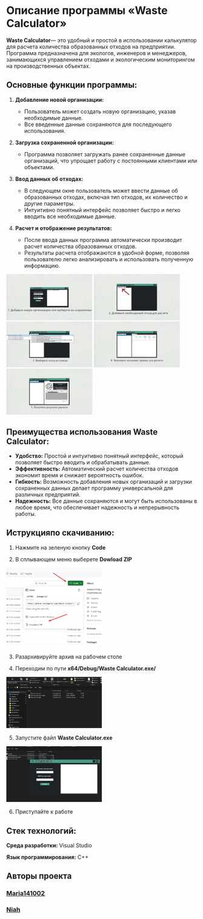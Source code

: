 # Описание программы «Waste Calculator»

**Waste Calculator**— это удобный и простой в использовании калькулятор для расчета количества образованных отходов на предприятии. Программа предназначена для экологов, инженеров и менеджеров, занимающихся управлением отходами и экологическим мониторингом на производственных объектах.

## Основные функции программы:

1. **Добавление новой организации:**
   - Пользователь может создать новую организацию, указав необходимые данные.
   - Все введенные данные сохраняются для последующего использования.
   


2. **Загрузка сохраненной организации:**
   - Программа позволяет загружать ранее сохраненные данные организаций, что упрощает работу с постоянными клиентами или объектами.


3. **Ввод данных об отходах:**
   - В следующем окне пользователь может ввести данные об образованных отходах, включая тип отходов, их количество и другие параметры.
   - Интуитивно понятный интерфейс позволяет быстро и легко вводить все необходимые данные.

  

4. **Расчет и отображение результатов:**
   - После ввода данных программа автоматически производит расчет количества образованных отходов.
   - Результаты расчета отображаются в удобной форме, позволяя пользователю легко анализировать и использовать полученную информацию.


<img src="./souce/1.png" width="45%">
<img src="./souce/2.png" width="45%">
<img src="./souce/3.png" width="45%">
<img src="./souce/4.png" width="45%">
<img src="./souce/5.png" width="45%">

## Преимущества использования Waste Calculator:

- **Удобство:** Простой и интуитивно понятный интерфейс, который позволяет быстро вводить и обрабатывать данные.
- **Эффективность:** Автоматический расчет количества отходов экономит время и снижает вероятность ошибок.
- **Гибкость:** Возможность добавления новых организаций и загрузки сохраненных данных делает программу универсальной для различных предприятий.
- **Надежность:** Все данные сохраняются и могут быть использованы в любое время, что обеспечивает надежность и непрерывность работы.

## Иструкцияпо скачиванию:
 
   1. Нажмите на зеленую кнопку **Code**

   2.  В сплывающем меню выберете **Dowload ZIP**

   <img src="./souce/6.png" width="50%">

   3. Разархивируйте архив на рабочем столе 

   4. Переходим по пути **x64/Debug/Waste Calculator.exe/**

   <img src="./souce/7.png" width="50%">

   5. Запустите файл **Waste Calculator.exe**

   <img src="./souce/8.png" width="50%">

   6. Приступайте к работе

## Стек технологий:

   **Среда разработки:** Visual Studio

   **Язык программирования:** С++

## Авторы проекта 

   ### [Maria141002](https://github.com/Maria141002)

   ### [Niah](https://github.com/Niaah)
